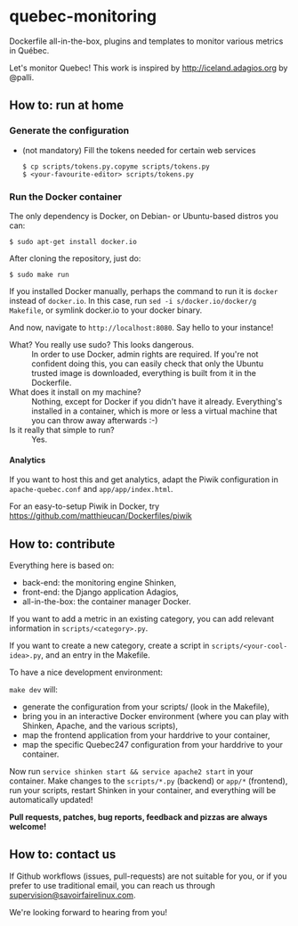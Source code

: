 quebec-monitoring
=================

Dockerfile all-in-the-box, plugins and templates to monitor various metrics in Québec.

Let's monitor Quebec! This work is inspired by
http://iceland.adagios.org by @palli.


## How to: run at home

### Generate the configuration

* (not mandatory) Fill the tokens needed for certain web services
  ```
  $ cp scripts/tokens.py.copyme scripts/tokens.py
  $ <your-favourite-editor> scripts/tokens.py
  ```

### Run the Docker container

The only dependency is Docker, on Debian- or Ubuntu-based distros you
can:
```
$ sudo apt-get install docker.io
```

After cloning the repository, just do:
```
$ sudo make run
```

If you installed Docker manually, perhaps the command to run it is
`docker` instead of `docker.io`. In this case, run `sed -i
s/docker.io/docker/g Makefile`, or symlink docker.io to your docker
binary.

And now, navigate to `http://localhost:8080`. Say hello to your instance!

<dl>
  <dt>What? You really use sudo? This looks dangerous.</dt>
  <dd>In order to use Docker, admin rights are required. If you're not
  confident doing this, you can easily check that only the Ubuntu trusted image is
  downloaded, everything is built from it in the Dockerfile.</dd>
  
  <dt>What does it install on my machine?</dt>
  <dd>Nothing, except for Docker if you didn't have it
  already. Everything's installed in a container, which is more or
  less a virtual machine that you can throw away afterwards :-)</dd>

  <dt>Is it really that simple to run?</dt>
  <dd>Yes.</dd>
</dl>

#### Analytics

If you want to host this and get analytics, adapt the Piwik
configuration in `apache-quebec.conf` and `app/app/index.html`.

For an easy-to-setup Piwik in Docker, try
https://github.com/matthieucan/Dockerfiles/piwik


## How to: contribute

Everything here is based on:
* back-end: the monitoring engine Shinken,
* front-end: the Django application Adagios,
* all-in-the-box: the container manager Docker.

If you want to add a metric in an existing category, you can add
relevant information in `scripts/<category>.py`.

If you want to create a new category, create a script in
`scripts/<your-cool-idea>.py`, and an entry in the Makefile.

To have a nice development environment:

`make dev` will:
* generate the configuration from your scripts/ (look in the Makefile),
* bring you in an interactive Docker environment (where you can play with Shinken,
Apache, and the various scripts),
* map the frontend application from your harddrive to your container,
* map the specific Quebec247 configuration from your harddrive to your container.

Now run `service shinken start && service apache2 start` in your
container. Make changes to the `scripts/*.py` (backend) or `app/*`
(frontend), run your scripts, restart Shinken in your container, and everything
will be automatically updated!

__Pull requests, patches, bug reports, feedback and pizzas are always
welcome!__

## How to: contact us

If Github workflows (issues, pull-requests) are not suitable for you,
or if you prefer to use traditional email, you can reach us through
[supervision@savoirfairelinux.com](mailto:supervision@savoirfairelinux.com "Say hi!").

We're looking forward to hearing from you!
